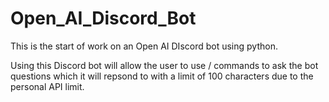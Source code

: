 # Open_AI_Discord_Bot
This is the start of work on an Open AI DIscord bot using python.

Using this Discord bot will allow the user to use / commands to ask the bot questions which it will repsond to with a limit of 100 characters due to the personal API limit.
